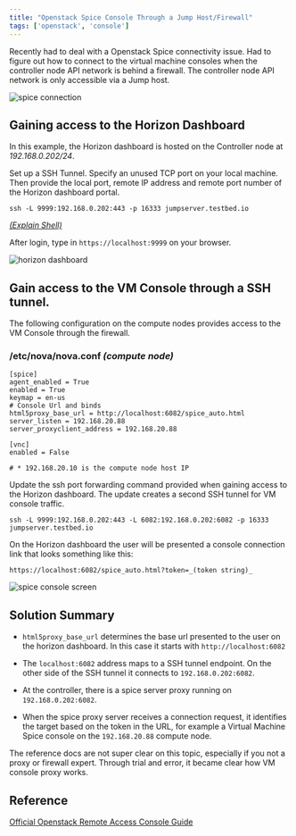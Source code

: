 ```yaml
---
title: "Openstack Spice Console Through a Jump Host/Firewall"
tags: ['openstack', 'console']
---
```


Recently had to deal with a Openstack Spice connectivity issue. Had to figure out how to connect to the virtual machine consoles when the controller node API network is behind a firewall.
The controller node API network is only accessible via a Jump host.

![spice connection](/spice_connection.svg)


## Gaining access to the Horizon Dashboard

In this example, the Horizon dashboard is hosted on the Controller node at _192.168.0.202/24_.

Set up a SSH Tunnel. Specify an unused TCP port on your local machine. Then provide the local port, remote IP address and remote port number of the Horizon dashboard portal.


```
ssh -L 9999:192.168.0.202:443 -p 16333 jumpserver.testbed.io
```
<i class="fa fa-info-circle"></i>
_[(Explain Shell)](http://explainshell.com/explain?cmd=ssh+-L+9999%3A192.168.0.202%3A443+-p+16333+jumpserver.testbed.io)_

After login, type in ``https://localhost:9999`` on your browser.

![horizon dashboard](/images/openstack_horizon.png)


## Gain access to the VM Console through a SSH tunnel.

The following configuration on the compute nodes provides access to the VM Console through the firewall.

### /etc/nova/nova.conf _(compute node)_

```
[spice]
agent_enabled = True
enabled = True
keymap = en-us
# Console Url and binds
html5proxy_base_url = http://localhost:6082/spice_auto.html
server_listen = 192.168.20.88
server_proxyclient_address = 192.168.20.88

[vnc]
enabled = False

# * 192.168.20.10 is the compute node host IP
```

Update the ssh port forwarding command provided when gaining access to the Horizon dashboard. The update creates a second SSH tunnel for VM console traffic.

```
ssh -L 9999:192.168.0.202:443 -L 6082:192.168.0.202:6082 -p 16333 jumpserver.testbed.io
```

On the Horizon dashboard the user will be presented a console connection link that looks something like this:

``https://localhost:6082/spice_auto.html?token=_(token string)_ ``

![spice console screen](/images/spice_console_screen.png)


## Solution Summary


* ``html5proxy_base_url`` determines the base url presented to the user on the horizon dashboard. In this case it starts with ``http://localhost:6082 ``

* The ``localhost:6082`` address maps to a SSH tunnel endpoint. On the other side of the SSH tunnel it connects to ``192.168.0.202:6082``.

* At the controller, there is a spice server proxy running on ``192.168.0.202:6082``.

* When the spice proxy server receives a connection request, it identifies the target based on the token in the URL, for example a Virtual Machine Spice console on the ``192.168.20.88`` compute node.

The reference docs are not super clear on this topic, especially if you not
a proxy or firewall expert. Through trial and error, it became clear how VM console proxy works.

## Reference
[ Official Openstack Remote Access Console Guide](http://docs.openstack.org/admin-guide-cloud/compute-remote-console-access.html)
